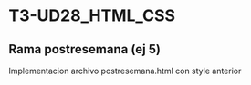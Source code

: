 # T3-UD28_HTML_CSS

## Rama postresemana (ej 5)

Implementacion archivo postresemana.html con style anterior
